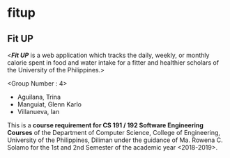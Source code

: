 # fitup

## Fit UP

&lt;**_Fit UP_** is a web application which tracks the daily, weekly, or monthly calorie spent in food and water intake for a fitter and healthier scholars of the University of the Philippines.>

&lt;Group Number : 4> 

- Aguilana, Trina
- Manguiat, Glenn Karlo
- Villanueva, Ian 

This is a **course requirement for CS 191 / 192 Software Engineering Courses** of the Department of Computer Science, College of Engineering, University of the Philippines, Diliman under the guidance of Ma. Rowena C. Solamo for the 1st and 2nd Semester of the academic year &lt;2018-2019>.
